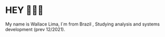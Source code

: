 # HEY 🙋🏽‍♂️
My name is Wallace Lima, I´m from Brazil , Studying analysis and systems development (prev 12/2021).
